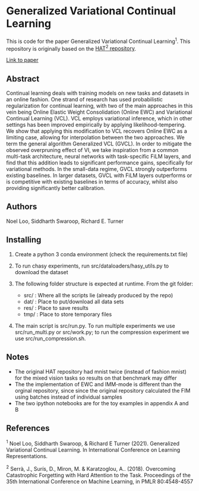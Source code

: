 # Generalized Variational Continual Learning

This is code for the paper Generalized Variational Continual Learning<sup>1</sup>. This repository is originally based on the [HAT<sup>2</sup> repository](https://github.com/joansj/hat).

[Link to paper](https://openreview.net/pdf?id=_IM-AfFhna9)

## Abstract

Continual learning deals with training models on new tasks and datasets in an online fashion. One strand of research has used probabilistic regularization for continual learning, with two of the main approaches in this vein being Online Elastic Weight Consolidation (Online EWC) and Variational Continual Learning (VCL). VCL employs variational inference, which in other settings has been improved empirically by applying likelihood-tempering. We show that applying this modification to VCL recovers Online EWC as a limiting case, allowing for interpolation between the two approaches. We term the general algorithm Generalized VCL (GVCL). In order to mitigate the observed overpruning effect of VI, we take inspiration from a common multi-task architecture, neural networks with task-specific FiLM layers, and find that this addition leads to significant performance gains, specifically for variational methods. In the small-data regime, GVCL strongly outperforms existing baselines. In larger datasets, GVCL with FiLM layers outperforms or is competitive with existing baselines in terms of accuracy, whilst also providing significantly better calibration.

## Authors

Noel Loo, Siddharth Swaroop, Richard E. Turner


## Installing

1. Create a python 3 conda environment (check the requirements.txt file)

2. To run chasy experiments, run src/dataloaders/hasy_utils.py to download the dataset

3. The following folder structure is expected at runtime. From the git folder:
    * src/ : Where all the scripts lie (already produced by the repo)
    * dat/ : Place to put/download all data sets
    * res/ : Place to save results
    * tmp/ : Place to store temporary files

4. The main script is src/run.py. To run multiple experiments we use src/run_multi.py or src/work.py; to run the compression experiment we use src/run_compression.sh.

## Notes

* The original HAT repository had mnist twice (instead of fashion mnist) for the mixed vision tasks so results on that benchmark may differ
* The the implementation of EWC and IMM-mode is different than the orginal repository, since since the original repository calculated the FIM using batches instead of individual samples
* The two ipython notebooks are for the toy examples in appendix A and B

## References

<sup>1</sup> Noel Loo, Siddharth Swaroop, & Richard E Turner (2021). Generalized Variational Continual Learning. In International Conference on Learning Representations.

<sup>2</sup> Serrà, J., Surís, D., Miron, M. & Karatzoglou, A.. (2018). Overcoming Catastrophic Forgetting with Hard Attention to the Task. Proceedings of the 35th International Conference on Machine Learning, in PMLR 80:4548-4557